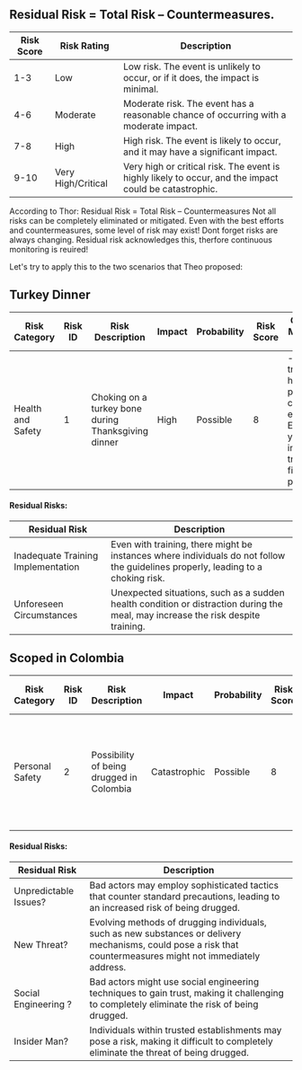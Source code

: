 ## Residual Risk = Total Risk – Countermeasures.

| Risk Score | Risk Rating        | Description                                                          |
|------------|--------------------|----------------------------------------------------------------------|
| 1-3        | Low                | Low risk. The event is unlikely to occur, or if it does, the impact is minimal. |
| 4-6        | Moderate           | Moderate risk. The event has a reasonable chance of occurring with a moderate impact. |
| 7-8        | High               | High risk. The event is likely to occur, and it may have a significant impact. |
| 9-10       | Very High/Critical | Very high or critical risk. The event is highly likely to occur, and the impact could be catastrophic. |

According to Thor: Residual Risk = Total Risk – Countermeasures
Not all risks can be completely eliminated or mitigated. Even with the best efforts and countermeasures, some level of risk may exist!
Dont forget risks are always changing. Residual risk acknowledges this, therfore continuous monitoring is reuired!

Let's try to apply this to the two scenarios that Theo proposed:

## Turkey Dinner

| Risk Category      | Risk ID | Risk Description                                                 | Impact | Probability | Risk Score | Common Mitigation Steps                                       | Residual Risk                                           |
|--------------------|---------|-------------------------------------------------------------------|--------|-------------|------------|---------------------------------------------------------------|---------------------------------------------------------|
| Health and Safety  | 1       | Choking on a turkey bone during Thanksgiving dinner | High   | Possible    | 8          | - Provide training on how to properly carve and eat turkey. Ensure you have individuals trained in first aid present   | Continuous awareness and first aid readiness.             |

#### Residual Risks:

| Residual Risk                               | Description                                                                                                            |
|---------------------------------------------|------------------------------------------------------------------------------------------------------------------------|
| Inadequate Training Implementation          | Even with training, there might be instances where individuals do not follow the guidelines properly, leading to a choking risk.            |
| Unforeseen Circumstances                    | Unexpected situations, such as a sudden health condition or distraction during the meal, may increase the risk despite training.             |

## Scoped in Colombia

| Risk Category      | Risk ID | Risk Description                                  | Impact       | Probability | Risk Score | Common Mitigation Steps                                       | Residual Risk                                           |
|--------------------|---------|----------------------------------------------------|--------------|-------------|------------|---------------------------------------------------------------|---------------------------------------------------------|
| Personal Safety    | 2       | Possibility of being drugged in Colombia           | Catastrophic | Possible    | 8          | - Avoid drinking beverages from unknown sources. Avoid using tinder in columbia               | Staying alert remains crucial despite precautions.      |

#### Residual Risks:

| Residual Risk                               | Description                                                                                                            |
|---------------------------------------------|------------------------------------------------------------------------------------------------------------------------|
| Unpredictable Issues?                    | Bad actors may employ sophisticated tactics that counter standard precautions, leading to an increased risk of being drugged.               |
| New Threat?                         | Evolving methods of drugging individuals, such as new substances or delivery mechanisms, could pose a risk that countermeasures might not immediately address.    |
| Social Engineering ?                | Bad actors might use social engineering techniques to gain trust, making it challenging to completely eliminate the risk of being drugged.     |
| Insider Man?                             | Individuals within trusted establishments may pose a risk, making it difficult to completely eliminate the threat of being drugged.            |
